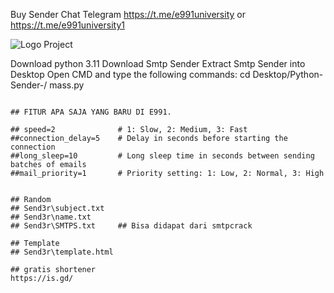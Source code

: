 Buy Sender Chat Telegram https://t.me/e991university or https://t.me/e991university1

![Logo Project](https://github.com/e991University/Sendermail/blob/main/Sender_e991.png)


Download python 3.11
Download Smtp Sender
Extract Smtp Sender into Desktop
Open CMD and type the following commands:
cd Desktop/Python-Sender-/
mass.py
```

## FITUR APA SAJA YANG BARU DI E991.
		
## speed=2          	# 1: Slow, 2: Medium, 3: Fast
##connection_delay=5 	# Delay in seconds before starting the connection
##long_sleep=10    		# Long sleep time in seconds between sending batches of emails
##mail_priority=1  		# Priority setting: 1: Low, 2: Normal, 3: High


## Random
## Send3r\subject.txt
## Send3r\name.txt
## Send3r\SMTPS.txt 	## Bisa didapat dari smtpcrack

## Template
## Send3r\template.html

## gratis shortener
https://is.gd/
